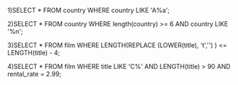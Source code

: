 1)SELECT * FROM country
  WHERE country LIKE 'A%a';

2)SELECT * FROM country
  WHERE length(country) >= 6 AND country LIKE '%n';

3)SELECT * FROM film
 WHERE LENGTH(REPLACE (LOWER(title), 't','') ) <= LENGTH(title) - 4;

4)SELECT * FROM film 
  WHERE title LIKE 'C%' 
  AND LENGTH(title) > 90 
  AND rental_rate = 2.99;